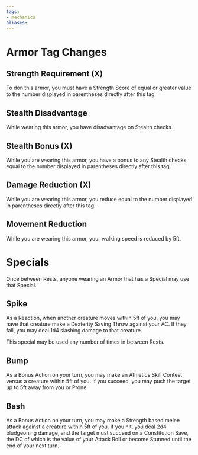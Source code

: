 ```yaml
---
tags:
- mechanics
aliases:
---
```


# Armor Tag Changes
## Strength Requirement (X)
To don this armor, you must have a Strength Score of equal or greater value to the number displayed in parentheses directly after this tag.
## Stealth Disadvantage
While wearing this armor, you have disadvantage on Stealth checks.
## Stealth Bonus (X)
While you are wearing this armor, you have a bonus to any Stealth checks equal to the number displayed in parentheses directly after this tag.
## Damage Reduction (X)
While you are wearing this armor, you reduce equal to the number displayed in parentheses directly after this tag.
## Movement Reduction
While you are wearing this armor, your walking speed is reduced by 5ft.
# Specials
Once between Rests, anyone wearing an Armor that has a Special may use that Special.
## Spike
As a Reaction, when another creature moves within 5ft of you, you may have that creature make a Dexterity Saving Throw against your AC. If they fail, you may deal 1d4 slashing damage to that creature.

This special may be used any number of times in between Rests.

## Bump
As a Bonus Action on your turn, you may make an Athletics Skill Contest versus a creature within 5ft of you. If you succeed, you may push the target up to 5ft away from you or Prone.

## Bash
As a Bonus Action on your turn, you may make a Strength based melee attack against a creature within 5ft of you. If you hit, you deal 2d4 bludgeoning damage, and the target must succeed on a Constitution Save, the DC of which is the value of your Attack Roll or become Stunned until the end of your next turn.